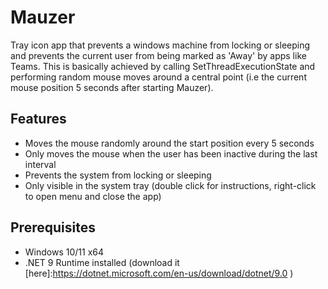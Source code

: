 # Mauzer

Tray icon app that prevents a windows machine from locking or sleeping and prevents the current user from being marked as 'Away' by apps like Teams.
This is basically achieved by calling SetThreadExecutionState and performing random mouse moves around a central point (i.e the current mouse position 5 seconds after starting Mauzer).

## Features

* Moves the mouse randomly around the start position every 5 seconds
* Only moves the mouse when the user has been inactive during the last interval
* Prevents the system from locking or sleeping
* Only visible in the system tray (double click for instructions, right-click to open menu and close the app)

## Prerequisites

* Windows 10/11 x64
* .NET 9 Runtime installed (download it [here]:https://dotnet.microsoft.com/en-us/download/dotnet/9.0 )
